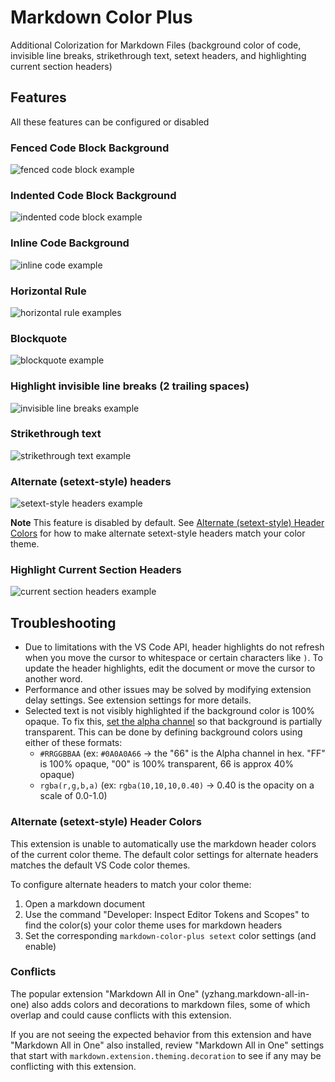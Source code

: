 # Markdown Color Plus

Additional Colorization for Markdown Files (background color of code, invisible line breaks, strikethrough text, setext headers, and highlighting current section headers)

## Features

All these features can be configured or disabled

### Fenced Code Block Background

![fenced code block example](images/example-fenced-code-block.png)

### Indented Code Block Background

![indented code block example](images/example-indented-code-block.png)

### Inline Code Background

![inline code example](images/example-inline-code.png)

### Horizontal Rule

![horizontal rule examples](images/example-horizontal-rules.png)

### Blockquote

![blockquote example](images/example-blockquote.png)

### Highlight invisible line breaks (2 trailing spaces)

![invisible line breaks example](images/example-invisible-line-breaks.png)

### Strikethrough text

![strikethrough text example](images/example-strikethrough-text.png)

### Alternate (setext-style) headers

![setext-style headers example](images/example-setext-headers.png)

**Note** This feature is disabled by default.  See [Alternate (setext-style) Header Colors](#alternate-setext-style-header-colors) for how to make alternate setext-style headers match your color theme.

### Highlight Current Section Headers

![current section headers example](images/example-current-headers.png)

## Troubleshooting

* Due to limitations with the VS Code API, header highlights do not refresh when you move the cursor to whitespace or certain characters like `)`.  To update the header highlights, edit the document or move the cursor to another word.
* Performance and other issues may be solved by modifying extension delay settings.  See extension settings for more details.
* Selected text is not visibly highlighted if the background color is 100% opaque.  To fix this, [set the alpha channel](https://www.w3schools.com/css/css3_colors.asp) so that background is partially transparent.  This can be done by defining background colors using either of these formats:
	- `#RRGGBBAA` (ex: `#0A0A0A66` → the "66" is the Alpha channel in hex.  "FF" is 100% opaque, "00" is 100% transparent, 66 is approx 40% opaque)
	- `rgba(r,g,b,a)` (ex: `rgba(10,10,10,0.40)` → 0.40 is the opacity on a scale of 0.0-1.0)

### Alternate (setext-style) Header Colors

This extension is unable to automatically use the markdown header colors of the current color theme.  The default color settings for alternate headers matches the default VS Code color themes.

To configure alternate headers to match your color theme:
  1. Open a markdown document
  2. Use the command "Developer: Inspect Editor Tokens and Scopes" to find the color(s) your color theme uses for markdown headers 
  3. Set the corresponding `markdown-color-plus setext` color settings (and enable)

### Conflicts

The popular extension "Markdown All in One" (yzhang.markdown-all-in-one) also adds colors and decorations to markdown files, some of which overlap and could cause conflicts with this extension.

If you are not seeing the expected behavior from this extension and have "Markdown All in One" also installed, review "Markdown All in One" settings that start with `markdown.extension.theming.decoration` to see if any may be conflicting with this extension.
